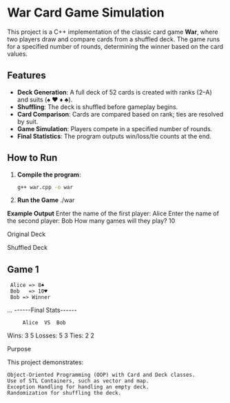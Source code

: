 # War Card Game Simulation

This project is a C++ implementation of the classic card game **War**, where two players draw and compare cards from a shuffled deck. The game runs for a specified number of rounds, determining the winner based on the card values.

## Features
- **Deck Generation**: A full deck of 52 cards is created with ranks (2–A) and suits (♠ ♥ ♦ ♣).
- **Shuffling**: The deck is shuffled before gameplay begins.
- **Card Comparison**: Cards are compared based on rank; ties are resolved by suit.
- **Game Simulation**: Players compete in a specified number of rounds.
- **Final Statistics**: The program outputs win/loss/tie counts at the end.

## How to Run

1. **Compile the program**:
   ```sh
   g++ war.cpp -o war

2. **Run the Game**
   ./war

**Example Output**
Enter the name of the first player: Alice
Enter the name of the second player: Bob
How many games will they play? 10

Original Deck

Shuffled Deck

Game 1
------------
     Alice => 8♠
     Bob   => 10♥
     Bob => Winner

...
------Final Stats------

         Alice  VS  Bob
Wins:    3           5
Losses:  5           3
Ties:    2           2


Purpose

This project demonstrates:

    Object-Oriented Programming (OOP) with Card and Deck classes.
    Use of STL Containers, such as vector and map.
    Exception Handling for handling an empty deck.
    Randomization for shuffling the deck.
